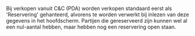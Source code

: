 Bij verkopen vanuit C&C (PDA) worden verkopen standaard eerst als 'Reservering' gehanteerd, alvorens te worden verwerkt bij inlezen van deze gegevens in het hoofdscherm. Partijen die gereserveerd zijn kunnen wel al een nul-aantal hebben, maar hebben nog een reservering open staan.